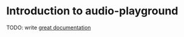 # Introduction to audio-playground

TODO: write [great documentation](http://jacobian.org/writing/what-to-write/)
